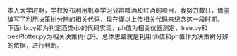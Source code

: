 本人大学时期，学校发布利用机器学习分辨啤酒和红酒的项目，我努力数日，借鉴编写了利用决策树分辨的相关代码，现在谨以上传相关代码来纪念这一段时期。
下面rjb.py即为判定酒类rjb的代码实现，ph值为相关仪器测定，tree.py和treePlotter.py为相关决策树代码。总体思路就是利用rjb值和ph值作为决策树分辨的依据，进行判断。
